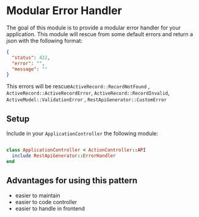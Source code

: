 # Modular Error Handler

The goal of this module is to provide a modular error handler for your application. This module will rescue
from some default errors and return a json with the following format:

```json
{
  "status": 422,
  "error": "",
  "message": ""
}
```

This errors will be rescue`ActiveRecord::RecordNotFound`
, `ActiveRecord::ActiveRecordError`, `ActiveRecord::RecordInvalid`, `ActiveModel::ValidationError`
, `RestApiGenerator::CustomError`

## Setup

Include in your `ApplicationController` the following module:

```ruby

class ApplicationController < ActionController::API
  include RestApiGenerator::ErrorHandler
end
```

## Advantages for using this pattern

- easier to maintain
- easier to code controller
- easier to handle in frontend


